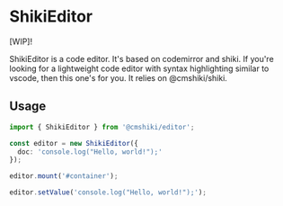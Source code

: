 # ShikiEditor

[WIP]!

ShikiEditor is a code editor. It's based on codemirror and shiki. If you're looking for a lightweight code editor with syntax highlighting similar to vscode, then this one's for you. It relies on @cmshiki/shiki.

## Usage

```ts
import { ShikiEditor } from '@cmshiki/editor';

const editor = new ShikiEditor({
  doc: 'console.log("Hello, world!");'
});

editor.mount('#container');

editor.setValue('console.log("Hello, world!");');
```
